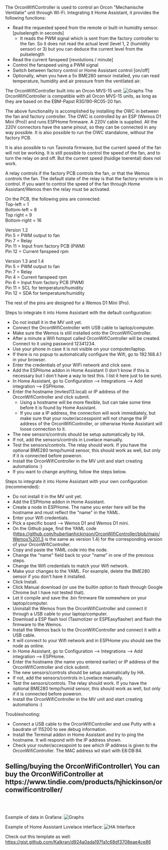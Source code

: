 The OrconWifiController is used to control an Orcon "Mechanische Ventilatie" unit through Wi-Fi. Integrating it Home Assistant, it provides the following functions:

- Read the requested speed from the remote or built-in humidity sensor. [pulselength in seconds]
  - It reads the PWM signal which is sent from the factory controller to the fan. So it does not read the actual level (level 1, 2 (humidity sensor) or 3) but you can deduce the current level from the pulselength
- Read the current fanspeed [revolutions / minute]
- Control the fanspeed using a PWM signal
- Switch between factory control or Home Assistant control [on/off]
- Optionally, when you have a 5v BME280 sensor installed, you can read temperature, humidity and air pressure from the ventilated air.

The OrconWifiController built into an Orcon MVS-15 unit:
<img src="https://github.com/hubertjanhickinson/OrconWifiController/blob/main/OrconWifiController.jpg" alt="Graphs"/>
The OrconWifiController is compatible with all Orcon MVS-15 units, as long as they are based on the EBM-Papst R3G190-RC05-20 fan.

The above functionality is accomplished by installing the OWC in between the fan and factory controller. The OWC is controlled by an ESP (Wemos D1 Mini (Pro)) and runs ESPHome firmware. A 220V cable is supplied. All the 220V connectors have the same pinout, so they can be connected in any way possible. It is also possible to run the OWC standalone, without the factory PCB.

It is also possible to run Tasmota firmware, but the current speed of the fan will not be working. It is still possible to control the speed of the fan, and to turn the relay on and off. But the current speed (huidige toerental) does not work.

A relay controls if the factory PCB controls the fan, or that the Wemos controls the fan. The default state of the relay is that the factory remote is in control. If you want to control the speed of the fan through Home Assistant/Wemos then the relay must be activated.

On the PCB, the following pins are connected:\
Top-left = 1\
Bottom-left = 8\
Top right = 9\
Bottom-right = 16

Version 1.2\
Pin 5  = PWM output to fan\
Pin 7  = Relay\
Pin 11 = Input from factory PCB (PWM)\
Pin 12 = Current fanspeed rpm

Version 1.3 and 1.4\
Pin  5 = PWM output to fan\
Pin  7 = Relay\
Pin  4 = Current fanspeed rpm\
Pin  6 = Input from factory PCB (PWM)\
Pin 11 = SCL for temperature/humidity\
Pin 12 = SDA for temperature/humidity

The rest of the pins are designed for a Wemos D1 Mini (Pro). 

Steps to integrate it into Home Assistant with the default configuration:
- Do not install it in the MV unit yet.
- Connect the OrconWifiController with USB cable to laptop/computer.
- Make sure the Wemos is still installed onto the OrconWifiController.
- After a minute a Wifi hotspot called OrconWifiController will be created. Connect to it using password 12341234.
- Use your phone in case it is not visible on your computer/laptop.
- If there is no popup to automatically configure the Wifi, go to 192.168.4.1 in your browser.
- Enter the credentials of your WiFi network and click save.
- Add the ESPHome addon in Home Assistant (I don't know if this is necessary but I don't have a way to test this. I list it here just to be sure).
- In Home Assistant, go to Configuration --> Integrations --> Add integration --> ESPHome.
- Enter the hostname (mvtest13.local) or IP address of the OrconWifiController and click submit.
  - Using a hostname will be more flexible, but can take some time before it is found by Home Assistant.
  - If you use a IP address, the connection will work immediately, but make sure that your router/accesspoint will not change the IP address of the OrconWifiController, or otherwise Home Assistant will loose connection to it.
- The new sensors/controls should be setup automatically by HA.
- If not, add the sensors/controls in Lovelace manually.
- Test the sensors/controls. The relay should work. If you have the optional BME280 temp/humid sensor, this should work as well, but only if it is connected before poweron.
- Install the OrconWifiController in the MV unit and start creating automations :)
- If you want to change anything, follow the steps below.


Steps to integrate it into Home Assistant with your own configuration (recommended):
- Do not install it in the MV unit yet.
- Add the ESPHome addon in Home Assistant.
- Create a node in ESPHome. The name you enter here will be the hostname and must reflect the "name" in the YAML.
- Enter your Wifi credentials.
- Pick a specific board --> Wemos D1 and Wemos D1 mini.
- On the Github page, find the YAML code (https://github.com/hubertjanhickinson/OrconWifiController/blob/main/Wemos%201.3 is the same as version 1.4) for the corresponding version of your OrconWifiController.
- Copy and paste the YAML code into the node.
- Change the "name" field back to your "name" in one of the previous steps.
- Change the Wifi credentials to match your Wifi network.
- Make your changes to the YAML. For example, delete the BME280 sensor if you don't have it installed.
- Click Install.
- Click Manual download (or use the builtin option to flash through Google Chrome but I have not tested that).
- Let it compile and save the .bin firmware file somewhere on your laptop/computer.
- Uninstall the Wemos from the OrconWifiController and connect it through a USB cable to your laptop/computer.
- Download a ESP flash tool (Tasmotizer or ESPEasyflasher) and flash the firmware to the Wemos.
- Install the Wemos back to the OrconWifiController and connect it with a USB cable.
- It will connect to your Wifi network and in ESPHome you should see the node as online.
- In Home Assistant, go to Configuration --> Integrations --> Add integration --> ESPHome.
- Enter the hostname (the name you entered earlier) or IP address of the OrconWifiController and click submit.
- The new sensors/controls should be setup automatically by HA.
- If not, add the sensors/controls in Lovelace manually.
- Test the sensors/controls. The relay should work. If you have the optional BME280 temp/humid sensor, this should work as well, but only if it is connected before poweron.
- Install the OrconWifiController in the MV unit and start creating automations :)


Troubleshooting:
- Connect a USB cable to the OrconWifiController and use Putty with a baudrate of 115200 to see debug information.
- Install the Terminal addon in Home Assistant and try to ping the hostname. It will respond with the IP address shown.
- Check your router/accesspoint to see which IP address is given to the OrconWifiController. The MAC address wil start with E8:DB:84.

<h2>
Selling/buying the OrconWifiController\
You can buy the OrconWifiController at https://www.tindie.com/products/hjhickinson/orconwificontroller/  
</h2>

<br>
<br>

Example of data in Grafana:
<img src="https://github.com/hubertjanhickinson/OrconWifiController/blob/main/Graphs.png" alt="Graphs"/>

Example of Home Assistant Lovelace interface:
<img src="https://github.com/hubertjanhickinson/OrconWifiController/blob/main/HA2.png" alt="HA Interface"/>

Check out this template as well:
https://gist.github.com/Kalkran/d924a0ada197fa1c68df3708eae4ce86
